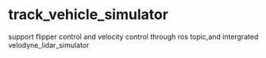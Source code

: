 # track_vehicle_simulator
support flipper control and velocity control through ros topic,and intergrated velodyne_lidar_simulator
